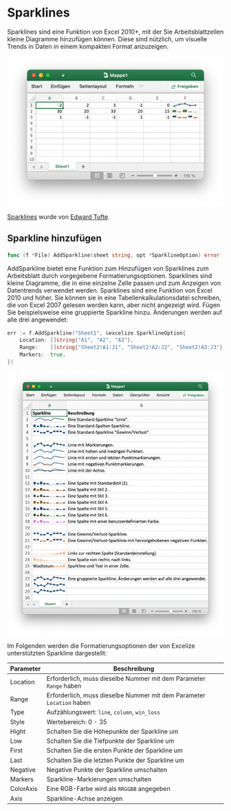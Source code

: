 # Sparklines

Sparklines sind eine Funktion von Excel 2010+, mit der Sie Arbeitsblattzellen kleine Diagramme hinzufügen können. Diese sind nützlich, um visuelle Trends in Daten in einem kompakten Format anzuzeigen.

<p align="center"><img width="612" src="./images/sparkline_01.png" alt="Erstellen Sie eine Sparkline mit Excelize mit Go"></p>

[Sparklines](https://en.wikipedia.org/wiki/Sparklines) wurde von [Edward Tufte](https://en.wikipedia.org/wiki/Edward_Tufte).

## Sparkline hinzufügen

```go
func (f *File) AddSparkline(sheet string, opt *SparklineOption) error
```

AddSparkline bietet eine Funktion zum Hinzufügen von Sparklines zum Arbeitsblatt durch vorgegebene Formatierungsoptionen. Sparklines sind kleine Diagramme, die in eine einzelne Zelle passen und zum Anzeigen von Datentrends verwendet werden. Sparklines sind eine Funktion von Excel 2010 und höher. Sie können sie in eine Tabellenkalkulationsdatei schreiben, die von Excel 2007 gelesen werden kann, aber nicht angezeigt wird. Fügen Sie beispielsweise eine gruppierte Sparkline hinzu. Änderungen werden auf alle drei angewendet:

```go
err := f.AddSparkline("Sheet1", &excelize.SparklineOption{
    Location: []string{"A1", "A2", "A3"},
    Range:    []string{"Sheet2!A1:J1", "Sheet2!A2:J2", "Sheet2!A3:J3"},
    Markers:  true,
})
```

<p align="center"><img width="783" src="./images/sparkline_02.png" alt="Erstellen Sie eine Sparkline mit Excelize mit Go"></p>

Im Folgenden werden die Formatierungsoptionen der von Excelize unterstützten Sparkline dargestellt:

Parameter | Beschreibung
---|---
Location  | Erforderlich, muss dieselbe Nummer mit dem Parameter `Range` haben
Range     | Erforderlich, muss dieselbe Nummer mit dem Parameter `Location` haben
Type      | Aufzählungswert: `line`, `column`, `win_loss`
Style     | Wertebereich: 0 - 35
Hight     | Schalten Sie die Höhepunkte der Sparkline um
Low       | Schalten Sie die Tiefpunkte der Sparkline um
First     | Schalten Sie die ersten Punkte der Sparkline um
Last      | Schalten Sie die letzten Punkte der Sparkline um
Negative  | Negative Punkte der Sparkline umschalten
Markers   | Sparkline-Markierungen umschalten
ColorAxis | Eine RGB-Farbe wird als `RRGGBB` angegeben
Axis      | Sparkline-Achse anzeigen
